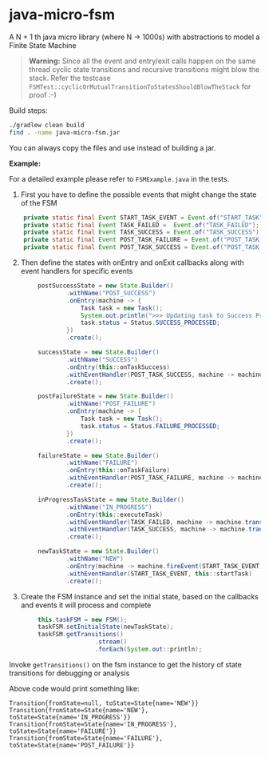 # java-micro-fsm
A N + 1 th java micro library (where N -> 1000s) with abstractions to model a Finite State Machine

> **Warning:** Since all the event and entry/exit calls happen on the same thread cyclic state transitions and recursive transitions might blow the stack.
Refer the testcase `FSMTest::cyclicOrMutualTransitionToStatesShouldBlowTheStack` for proof :-)

Build steps:

```bash
./gradlew clean build
find . -name java-micro-fsm.jar
```

You can always copy the files and use instead of building a jar.

**Example:**

For a detailed example please refer to `FSMExample.java` in the tests.

1. First you have to define the possible events that might change the state of the FSM
```java
    private static final Event START_TASK_EVENT = Event.of("START_TASK");
    private static final Event TASK_FAILED =  Event.of("TASK_FAILED");
    private static final Event TASK_SUCCESS = Event.of("TASK_SUCCESS");
    private static final Event POST_TASK_FAILURE = Event.of("POST_TASK_FAILURE");
    private static final Event POST_TASK_SUCCESS = Event.of("POST_TASK_SUCCESS");
```
2. Then define the states with onEntry and onExit callbacks along with event handlers for specific events
 ```java
         postSuccessState = new State.Builder()
                 .withName("POST_SUCCESS")
                 .onEntry(machine -> {
                     Task task = new Task();
                     System.out.println(">>> Updating task to Success Processed <<<");
                     task.status = Status.SUCCESS_PROCESSED;
                 })
                 .create();
 
         successState = new State.Builder()
                 .withName("SUCCESS")
                 .onEntry(this::onTaskSuccess)
                 .withEventHandler(POST_TASK_SUCCESS, machine -> machine.transitionTo(postSuccessState))
                 .create();
 
         postFailureState = new State.Builder()
                 .withName("POST_FAILURE")
                 .onEntry(machine -> {
                     Task task = new Task();
                     task.status = Status.FAILURE_PROCESSED;
                 })
                 .create();
 
         failureState = new State.Builder()
                 .withName("FAILURE")
                 .onEntry(this::onTaskFailure)
                 .withEventHandler(POST_TASK_FAILURE, machine -> machine.transitionTo(postFailureState))
                 .create();
 
         inProgressTaskState = new State.Builder()
                 .withName("IN_PROGRESS")
                 .onEntry(this::executeTask)
                 .withEventHandler(TASK_FAILED, machine -> machine.transitionTo(failureState))
                 .withEventHandler(TASK_SUCCESS, machine -> machine.transitionTo(successState))
                 .create();
 
         newTaskState = new State.Builder()
                 .withName("NEW")
                 .onEntry(machine -> machine.fireEvent(START_TASK_EVENT))
                 .withEventHandler(START_TASK_EVENT, this::startTask)
                 .create();
 ```
 
 3. Create the FSM instance and set the initial state, based on the callbacks and events it will process and complete
 ```java
         this.taskFSM = new FSM();
         taskFSM.setInitialState(newTaskState);
         taskFSM.getTransitions()
                         .stream()
                         .forEach(System.out::println);
 ```
 Invoke `getTransitions()` on the fsm instance to get the history of state transitions for debugging or analysis
 
 Above code would print something like:
 
 ```
 Transition{fromState=null, toState=State{name='NEW'}}
 Transition{fromState=State{name='NEW'}, toState=State{name='IN_PROGRESS'}}
 Transition{fromState=State{name='IN_PROGRESS'}, toState=State{name='FAILURE'}}
 Transition{fromState=State{name='FAILURE'}, toState=State{name='POST_FAILURE'}}
 ```